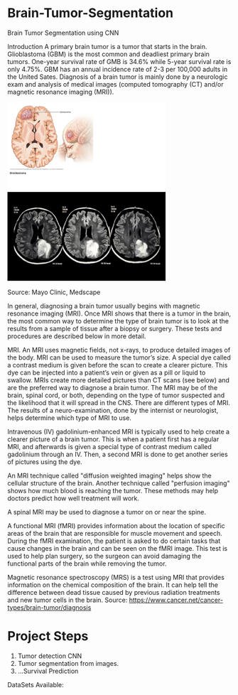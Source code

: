 # Brain-Tumor-Segmentation
Brain Tumor Segmentation using CNN

Introduction
A primary brain tumor is a tumor that starts in the brain. Glioblastoma (GBM) is the most common and deadliest primary brain tumors. One-year survival rate of GMB is 34.6% while 5-year survival rate is only 4.75%. GBM has an annual incidence rate of 2-3 per 100,000 adults in the United Sates. Diagnosis of a brain tumor is mainly done by a neurologic exam and analysis of medical images (computed tomography (CT) and/or magnetic resonance imaging (MRI)). 

<img src="images/GBM.jpg" height="200"> <img src="images/GBM2.jpg" height="200">

Source: Mayo Clinic, Medscape

In general, diagnosing a brain tumor usually begins with magnetic resonance imaging (MRI). Once MRI shows that there is a tumor in the brain, the most common way to determine the type of brain tumor is to look at the results from a sample of tissue after a biopsy or surgery. These tests and procedures are described below in more detail.

MRI. An MRI uses magnetic fields, not x-rays, to produce detailed images of the body. MRI can be used to measure the tumor’s size. A special dye called a contrast medium is given before the scan to create a clearer picture. This dye can be injected into a patient’s vein or given as a pill or liquid to swallow. MRIs create more detailed pictures than CT scans (see below) and are the preferred way to diagnose a brain tumor. The MRI may be of the brain, spinal cord, or both, depending on the type of tumor suspected and the likelihood that it will spread in the CNS. There are different types of MRI. The results of a neuro-examination, done by the internist or neurologist, helps determine which type of MRI to use.

Intravenous (IV) gadolinium-enhanced MRI is typically used to help create a clearer picture of a brain tumor. This is when a patient first has a regular MRI, and afterwards is given a special type of contrast medium called gadolinium through an IV. Then, a second MRI is done to get another series of pictures using the dye.

An MRI technique called "diffusion weighted imaging" helps show the cellular structure of the brain. Another technique called "perfusion imaging" shows how much blood is reaching the tumor. These methods may help doctors predict how well treatment will work.

A spinal MRI may be used to diagnose a tumor on or near the spine.

A functional MRI (fMRI) provides information about the location of specific areas of the brain that are responsible for muscle movement and speech. During the fMRI examination, the patient is asked to do certain tasks that cause changes in the brain and can be seen on the fMRI image. This test is used to help plan surgery, so the surgeon can avoid damaging the functional parts of the brain while removing the tumor.

Magnetic resonance spectroscopy (MRS) is a test using MRI that provides information on the chemical composition of the brain. It can help tell the difference between dead tissue caused by previous radiation treatments and new tumor cells in the brain.
Source: https://www.cancer.net/cancer-types/brain-tumor/diagnosis

# Project Steps

1. Tumor detection CNN
2. Tumor segmentation from images.
3. ...Survival Prediction

DataSets Available: 
